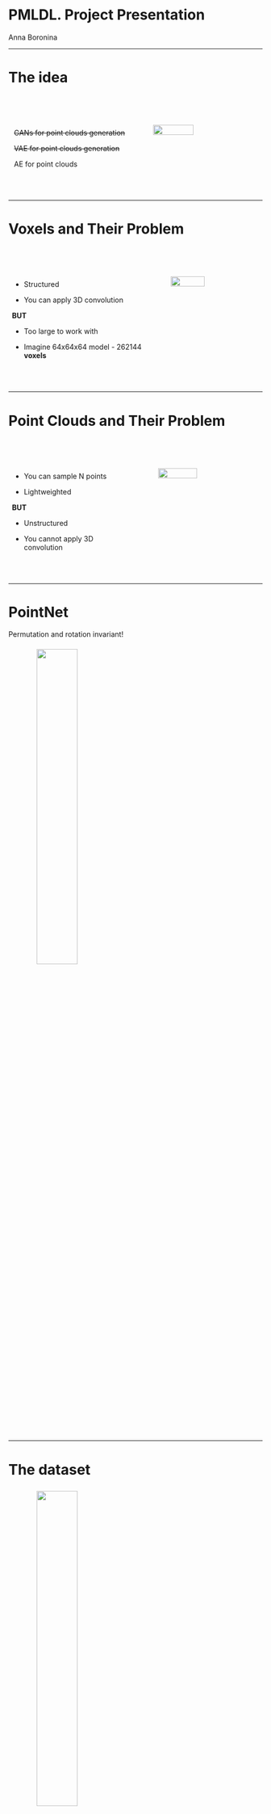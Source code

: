 # PMLDL. Project Presentation

Anna Boronina

---

# The idea

<div class="row">
<div>

~~GANs for point clouds generation~~

~~VAE for point clouds generation~~

AE for point clouds
</div>
<img src="images/data/pointcloud.png">
</div>

<style>
    p {
        opacity: 1;
    }
    .row {
        margin-left: 0.5em;
        display: flex;
        justify-content: center;
        align-items: center;
    }
    img {
        width: 70%;
    }
</style>

---

# Voxels and Their Problem

<div class="row">
<div>

- Structured

- You can apply 3D convolution

**BUT**

- Too large to work with

- Imagine 64x64x64 model - 262144 **voxels**

</div>
<img src="images/voxels.jpg">
</div>

<style>
    .row {
        margin-top: 5em;
        display: flex;
        justify-content: center;
        align-items: center;
        margin-left: -1em;
    }
    img {
        width: 50%;
        margin-left: 1em;
        border-radius: 5px;
    }
</style>

---

# Point Clouds and Their Problem

<div class="row">
<div>

- You can sample N points

- Lightweighted

**BUT**

- Unstructured

- You cannot apply 3D convolution

</div>

<img src="images/pointcloud.png">
</div>


<style>
    .row {
        margin-top: 5em;
        display: flex;
        justify-content: center;
        align-items: center;
        margin-left: -1em;
    }
    img {
        width: 50%;
        margin-left: 5.5em;
        border-radius: 5px;
    }
</style>

---

# PointNet

Permutation and rotation invariant!

<img src="images/pointnet.jpg">

<style>
    p {
        opacity: 1;
    }
</style>

---

# The dataset

<img src="images/data/shapenet.png">

<style>
    img {
        width: 97%;
    }
</style>

---

# Data Augmentation

1. `PointSampler`
2. `ToSorted`
3. `Normalize`
4. `RandomNoise`
5. `ToTensor` (obviously)

<div class="column">
    <img src="images/data/aug1.png">
    <img src="images/data/aug2.png">
</div>

<style>
    .column {
        display: flex;
        justify-content: center;
        flex-flow: column;
        align-items: center;
    }
    img {
        width: 75%;
        margin: -0.5em;
        margin-right: 1em;
        margin-top: 0.05em;
        border-radius: 5px;
    }
</style>

---

# After Augmentation

<div class="column">
<div class="row">
    <img src="images/data/original_beds/bed1.png">
    <img src="images/data/original_beds/bed2.png">
</div>

<div class="row">
    <img src="images/data/original_beds/bed3.png">
    <img src="images/data/original_beds/bed4.png">
</div>
</div>

<style>
    .column {
        margin-top: 2em;
        display: flex;
        justify-content: center;
        flex-flow: column;
        align-items: center;
    }
    .row {
        margin-bottom: 3.5em;
        margin-left: 0.5em;
        display: flex;
        justify-content: center;
        align-items: center;
    }
    img {
        width: 30%;
        margin: -0.5em;
        margin-right: 1em;
        border-radius: 5px;
    }
</style>

---

# Architectures

<div class="row">
<div class="column"> 
    Encoder + Dense Decoder
    <img src="images/architecture/decoder_linear.png">
</div>
<div class="column">
    Encoder + Convolutional Decoder
    <img src="images/architecture/decoder_points.png">
</div>
</div>

<style>
    p {
        opacity: 1;
    }
    .column {
        margin-top: 1em;
        display: flex;
        justify-content: center;
        flex-flow: column;
        align-items: center;
    }
    .row {
        margin-bottom: 3.5em;
        margin-left: 0.5em;
        display: flex;
        justify-content: center;
        align-items: flex-start;
    }
    img {
        width: 90%;
        padding-top: 2em;
        margin-right: 1em;
        border-radius: 5px;
    }
</style>

---

# Encoder

<img src="images/architecture/encoder.png">

<style>
    img {
        width: 100%;
        padding-top: 4em;
    }
</style>
---

# Intermediate Recap :)

1. **We saw the encoder**

2. **Two augmentations**
    - fully static
    - static + dynamic

3. **Two architectures**
    - dense decoder
    - convolutional decoder

---

# Dense Decoder

<img src="images/architecture/decoder_linear.png">

---

# Dense Decoder. Static augmentation

<div class="column">
    <img src="images/stats/dec1aug1train.png">
    <img src="images/stats/dec1aug1valid.png">
</div>

<style>
    p {
        opacity: 1;
    }
    .column {
        padding-top: 0.5em;
        display: flex;
        justify-content: center;
        flex-flow: column;
        align-items: center;
    }
    img {
        width: 65%;
        border-radius: 5px;
    }
</style>

---

# Dense Decoder. Dynamic augmentation

<div class="column">
    <img src="images/stats/dec1aug3train.png">
    <img src="images/stats/dec1aug3valid.png">
</div>


<style>
    p {
        opacity: 1;
    }
    .column {
        padding-top: 0.5em;
        display: flex;
        justify-content: center;
        flex-flow: column;
        align-items: center;
    }
    img {
        width: 65%;
        border-radius: 5px;
    }
</style>

---

# Dense Decoder. Comparison

<div class="column">
    Static Augmentation: train and valid batches
    <img src="images/stats/dec1aug1_trainvalidbatches.png">
    Dynamic Augmentation: train and valid batches
    <img src="images/stats/dec1aug3_trainvalidbatches.png">
</div>

<style>
    img {
        width: 70%;
    }
    .column {
        padding-top: 0.5em;
        display: flex;
        justify-content: center;
        flex-flow: column;
        align-items: center;
    }
</style>

---

# Convolutional Decoder

<img src="images/architecture/decoder_points.png">

<style>
    img {
        width: 90%;
        padding-left: 4.5em;
        padding-top: 1em;
    }
</style>

---

# Convolutional Decoder. Static augmentation

<div class="column">
    <img src="images/stats/dec3aug1train.png">
    <img src="images/stats/dec3aug1valid.png">
</div>

<style>
    p {
        opacity: 1;
    }
    .column {
        padding-top: 0.5em;
        display: flex;
        justify-content: center;
        flex-flow: column;
        align-items: center;
    }
    img {
        width: 65%;
        border-radius: 5px;
    }
</style>

---

# Convolutional Decoder. Dynamic augmentation

<div class="column">
    <img src="images/stats/dec3aug3train.png">
    <img src="images/stats/dec3aug3valid.png">
</div>

<style>
    p {
        opacity: 1;
    }
    .column {
        padding-top: 0.5em;
        display: flex;
        justify-content: center;
        flex-flow: column;
        align-items: center;
    }
    img {
        width: 65%;
        border-radius: 5px;
    }
</style>

---

# Convolutional Decoder. Comparison

<div class="column">
    Static Augmentation: train and valid batches
    <img src="images/stats/dec3aug1_trainvalidbatches.png">
    Dynamic Augmentation: train and valid batches
    <img src="images/stats/dec3aug3_trainvalidbatches.png">
</div>

<style>
    img {
        width: 70%;
    }
    .column {
        padding-top: 0.5em;
        display: flex;
        justify-content: center;
        flex-flow: column;
        align-items: center;
    }
</style>

---

# Main points

1. Purely static augmentation is evil (especially when there is no dropout)
2. Use 1D convolution to increase the number of dimensions
3. Dense and Convolutional Ecnoder have nearly the same performance on dynamically augmented data

<style>
    p {
        opacity: 1;
    }
</style>

---

# Results. Train Set

<div class="column">
    Loss: 2.4
    <img src="images/results/train_2.3.png">
    Loss: 4.3
    <img src="images/results/train_4.png">
    Loss: 52.1
    <img src="images/results/train_52.png">
</div>

<style>
    img {
        width: 40%;
    }
    .column {
        /* padding-top: 0.5em; */
        display: flex;
        justify-content: center;
        flex-flow: column;
        align-items: center;
    }
</style>

---

# Results. Valid Set

<div class="column">
    Loss: 80.1
    <img src="images/results/valid_80.png">
    Loss: 84.9
    <img src="images/results/valid_84.png">
    Loss: 128.0
    <img src="images/results/valid_128.png">
</div>

<style>
    img {
        width: 40%;
    }
    .column {
        /* padding-top: 0.5em; */
        display: flex;
        justify-content: center;
        flex-flow: column;
        align-items: center;
    }
</style>